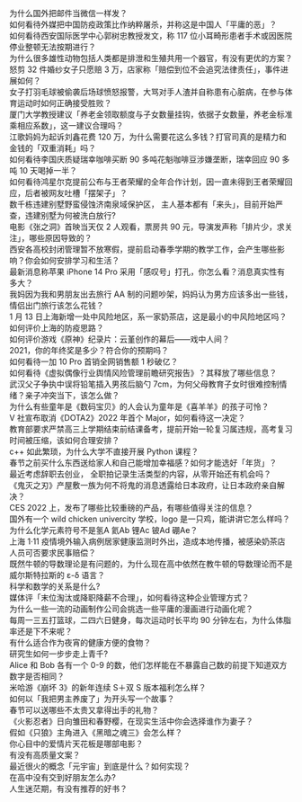 为什么国外把邮件当微信一样发？  
如何看待外媒把中国防疫政策比作纳粹屠杀，并称这是中国人「平庸的恶」？  
如何看待西安国际医学中心郭树忠教授发文，称 117 位小耳畸形患者手术或因医院停业整顿无法按期进行？  
为什么很多雄性动物包括人类都是排泄和生殖共用一个器官，有没有更优的方案？  
怒剪 32 件婚纱女子只愿赔 3 万，店家称「赔偿到位不会追究法律责任」，事件进展如何？  
女子打羽毛球被偷袭后场球愤怒报警，大骂对手人渣并自称患有心脏病，在参与体育运动时如何正确接受胜败？  
厦门大学教授建议「养老金领取额度与子女数量挂钩，依据子女数量，养老金标准乘相应系数」，这一建议合理吗？  
江歌妈妈为起诉刘鑫花费 120 万，为什么需要花这么多钱？打官司真的是精力和金钱的「双重消耗」吗？  
如何看待李国庆质疑瑞幸咖啡买断 90 多吨花魁咖啡豆涉嫌垄断，瑞幸回应 90 多吨 10 天喝掉一半？  
如何看待鸿星尔克提前公布与王者荣耀的全年合作计划，因一直未得到王者荣耀回应，后者被网友吐槽「摆架子」？  
数千栋违建别墅野蛮侵蚀济南泉域保护区， 主人基本都有「来头」，目前开始严查，违建别墅为何被洗白放行?  
电影《张之洞》首映当天仅 2 人观看，票房共 90 元，导演发声称「排片少，求关注」，哪些原因导致的？  
西安各高校封闭管理暂不放寒假，提前启动春季学期的教学工作，会产生哪些影响？你会如何安排学习和生活？  
最新消息称苹果 iPhone 14 Pro 采用「感叹号」打孔，你怎么看？消息真实性有多大？  
我妈因为我和男朋友出去旅行 AA 制的问题吵架，妈妈认为男方应该多出一些钱，情侣出门旅行该怎么花钱？  
1 月 13 日上海新增一处中风险地区，系一家奶茶店，这是最小的中风险地区吗？如何评价上海的防疫思路？  
如何评价游戏《原神》纪录片：云堇创作的幕后——戏中人间？  
2021，你的年终奖是多少？符合你的预期吗？  
如何看待一加 10 Pro 首销全网销售额 1 秒破亿？  
如何看待《虚拟偶像行业舆情风险管理前瞻研究报告》？其释放了哪些信息？  
武汉父子争执中误将铅笔插入男孩后脑勺 7cm，为何父母教育子女时很难控制情绪？亲子冲突当下，该怎么做？  
为什么有些童年是《数码宝贝》的人会认为童年是《喜羊羊》的孩子可怜？  
V 社宣布取消《DOTA2》2022 年首个 Major，如何看待这一决定？  
教育部要求严禁高三上学期结束前结课备考，提前开始一轮复习属违规，高考复习时间被压缩，该如何合理安排？  
c++ 如此繁琐，为什么大学不直接开展 Python 课程？  
春节之前买什么东西送给家人和自己能增加幸福感？如何才能选好「年货」？  
最近考虑辞职去创业， 全职拍记录生活类型的内容，从零开始还有机会吗？  
《鬼灭之刃》产屋敷一族为何不将鬼的消息透露给日本政府，让日本政府亲自解决？  
CES 2022 上，发布了哪些比较重磅的产品，有哪些值得关注的信息？  
国外有一个 wild chicken univercity 学校，logo 是一只鸡，能讲讲它怎么样吗？  
为什么化学元素符号不是氢A 氦Ab 锂Ac 铍Ad 硼Ae？  
上海 1·11 疫情境外输入病例居家健康监测时外出，造成本地传播，被感染奶茶店人员可否要求民事赔偿？  
既然牛顿的导数理论是有问题的，为什么现在高中依然在教牛顿的导数理论而不是威尔斯特拉斯的 ε-δ 语言？  
科学和数学的关系是什么?  
媒体评「末位淘汰或降职降薪不合理」，如何看待这种企业管理方式？  
为什么一些一流的动画制作公司会挑选一些平庸的漫画进行动画化呢？  
每周一三五打篮球，二四六日健身，每次运动时长平均 90 分钟左右，为什么体脂率还是下不来呢？  
有什么适合作为夜宵的健康方便的食物？  
研究生如何一步步走上青千?  
Alice 和 Bob 各有一个 0-9 的数，他们怎样能在不暴露自己数的前提下知道双方数字是否相同？  
米哈游《崩坏 3》的新年连续 S＋双 S 版本福利怎么样？  
如何以「我把男主养废了」为开头写一个故事？  
春节可以送哪些不太贵又拿得出手的礼物？  
《火影忍者》日向雏田和春野樱，在现实生活中你会选择谁作为妻子？  
假如《只狼》主角进入《黑暗之魂三》会怎么样？  
你心目中的爱情片天花板是哪部电影？  
有没有高质量文案？  
最近很火的概念「元宇宙」到底是什么？如何实现？  
在高中没有交到好朋友怎么办?  
人生迷茫期，有没有推荐的好书？  
